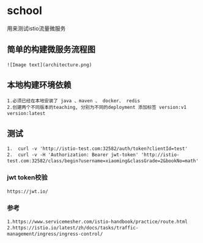 # school
用来测试istio流量微服务

## 简单的构建微服务流程图
    ![Image text](architecture.png)

## 本地构建环境依赖
    1.必须已经在本地安装了 java 、maven 、 docker、 redis 
    2.创建两个不同版本的teaching, 分别为不同的deployment 添加标签 version:v1 version:latest

## 测试
    1.  curl -v 'http://istio-test.com:32582/auth/token?clientId=test'
    2.  curl -v -H 'Authorization: Bearer jwt-token' 'http://istio-test.com:32582/class/begin?username=xiaoming&classGrade=2&bookNo=math'

### jwt token校验
    https://jwt.io/
       
### 参考
    1.https://www.servicemesher.com/istio-handbook/practice/route.html
    2.https://istio.io/latest/zh/docs/tasks/traffic-management/ingress/ingress-control/
    